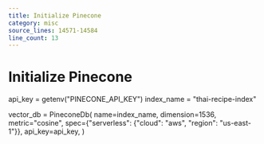 ```yaml
---
title: Initialize Pinecone
category: misc
source_lines: 14571-14584
line_count: 13
---
```


# Initialize Pinecone
api_key = getenv("PINECONE_API_KEY")
index_name = "thai-recipe-index"

vector_db = PineconeDb(
    name=index_name,
    dimension=1536,
    metric="cosine",
    spec={"serverless": {"cloud": "aws", "region": "us-east-1"}},
    api_key=api_key,
)


